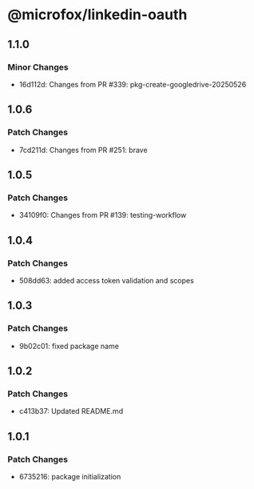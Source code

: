 # @microfox/linkedin-oauth

## 1.1.0

### Minor Changes

- 16d112d: Changes from PR #339: pkg-create-googledrive-20250526

## 1.0.6

### Patch Changes

- 7cd211d: Changes from PR #251: brave

## 1.0.5

### Patch Changes

- 34109f0: Changes from PR #139: testing-workflow

## 1.0.4

### Patch Changes

- 508dd63: added access token validation and scopes

## 1.0.3

### Patch Changes

- 9b02c01: fixed package name

## 1.0.2

### Patch Changes

- c413b37: Updated README.md

## 1.0.1

### Patch Changes

- 6735216: package initialization

